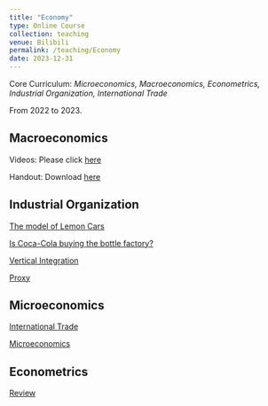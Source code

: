 ```yaml
---
title: "Economy"
type: Online Course
collection: teaching
venue: Bilibili
permalink: /teaching/Economy
date: 2023-12-31
---
```


Core Curriculum: *Microeconomics, Macroeconomics, Econometrics, Industrial Organization, International Trade*

From 2022 to 2023.

Macroeconomics
---
Videos: Please click [here](https://www.bilibili.com/video/BV1b1421o7Yp/)

Handout: Download [here]({{site.url}}/file/宏观经济学讲义by宋圣洁.pdf)

Industrial Organization
---
[The model of Lemon Cars](https://www.bilibili.com/video/BV1bD4y1w7AX/)

[Is Coca-Cola buying the bottle factory?](https://www.bilibili.com/video/BV1gD4y1v76c/)

[Vertical Integration](https://www.bilibili.com/video/BV1sd4y1x7Qe/)

[Proxy](https://www.bilibili.com/video/BV19P4y1X7PY/)

Microeconomics
---
[International Trade](https://www.bilibili.com/video/BV1wR4y1q7Wu/)

[Microeconomics](https://www.bilibili.com/video/BV1nw4m117Bb/)

Econometrics
---
[Review](https://www.bilibili.com/video/BV15o4y137KW/)
